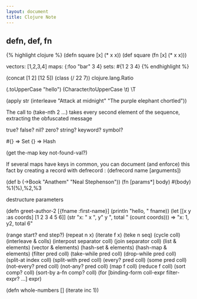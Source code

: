 ```yaml
---
layout: document
title: Clojure Note
---
```

## defn, def, fn
{% highlight clojure %}
(defn square [x] (* x x))
(def square (fn [x] (* x x)))

vectors: [1,2,3,4]
maps: {:foo "bar" 3 4}
sets: #{1 2 3 4}
{% endhighlight %}

(concat [1 2] [12 5])
(class (/ 22 7))
  clojure.lang.Ratio

(.toUpperCase "hello")
(Character/toUpperCase \t)
\T

(apply str (interleave "Attack at midnight" "The purple elephant chortled"))

The call to (take-nth 2 ...) takes every second element of the sequence, extracting
the obfuscated message

true? false? nil? zero?
string? keyword? symbol?

#{} => Set
{}  => Hash

(get the-map key not-found-val?)


If several maps have keys in common, you can document (and enforce) this
fact by creating a record with defrecord :
(defrecord name [arguments])

(def b (->Book "Anathem" "Neal Stephenson"))
(fn [params*] body)
#(body) %1(%),%2,%3

destructure parameters

(defn greet-author-2 [{fname :first-name}]
  (println "hello, " fname))
(let [[x y :as coords] [1 2 3 4 5 6]]
  (str "x: " x ", y" y ", total " (count coords)))
 => "x: 1, y2, total 6"



(range start? end step?)
(repeat n x)
(iterate f x)
(teke n seq)
(cycle coll)
(interleave & colls)
(interpost separator coll)
(join separator coll)
(list & elements)
(vector & elements)
(hash-set & elements)
(hash-map & elements)
(filter pred coll)
(take-while pred coll)
(drop-while pred coll)
(split-at index coll)
(split-with pred coll)
(every? pred coll)
(some pred coll)
(not-every? pred coll)
(not-any? pred coll)
(map f coll)
(reduce f coll)
(sort comp? coll)
(sort-by a-fn comp? coll)
(for [binding-form coll-expr filter-expr? ...] expr)

(defn whole-numbers [] (iterate inc 1))










